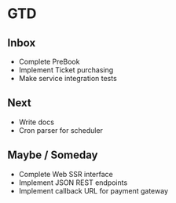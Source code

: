 # GTD

## Inbox
* Complete PreBook
* Implement Ticket purchasing
* Make service integration tests

## Next
* Write docs
* Cron parser for scheduler

## Maybe / Someday
* Complete Web SSR interface
* Implement JSON REST endpoints
* Implement callback URL for payment gateway

